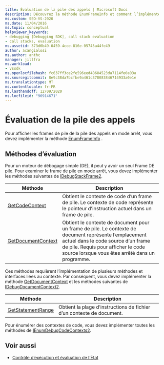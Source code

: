 ```yaml
---
title: Évaluation de la pile des appels | Microsoft Docs
description: Découvrez la méthode EnumFrameInfo et comment l’implémenter pour afficher les frames de pile de la pile des appels en mode arrêt.
ms.custom: SEO-VS-2020
ms.date: 11/04/2016
ms.topic: conceptual
helpviewer_keywords:
- debugging [Debugging SDK], call stack evaluation
- call stacks, evaluation
ms.assetid: 373d6b49-0459-4cce-816e-05745a44fe49
author: acangialosi
ms.author: anthc
manager: jillfra
ms.workload:
- vssdk
ms.openlocfilehash: fc637ff3ce2fe596eed48684523da7114fe0a03a
ms.sourcegitcommit: 8e9c38da7bcfbe9a461c378083846714933a0e1e
ms.translationtype: MT
ms.contentlocale: fr-FR
ms.lasthandoff: 12/09/2020
ms.locfileid: "96914671"
---
```

# <a name="call-stack-evaluation"></a>Évaluation de la pile des appels
Pour afficher les frames de pile de la pile des appels en mode arrêt, vous devez implémenter la méthode [EnumFrameInfo](../../extensibility/debugger/reference/idebugthread2-enumframeinfo.md) .

## <a name="methods-for-evaluation"></a>Méthodes d’évaluation
 Pour un moteur de débogage simple (DE), il peut y avoir un seul Frame DE pile. Pour examiner le frame de pile en mode arrêt, vous devez implémenter les méthodes suivantes de [IDebugStackFrame2](../../extensibility/debugger/reference/idebugstackframe2.md).

|Méthode|Description|
|------------|-----------------|
|[GetCodeContext](../../extensibility/debugger/reference/idebugstackframe2-getcodecontext.md)|Obtient le contexte de code d’un frame de pile. Le contexte de code représente le pointeur d’instruction actuel dans un frame de pile.|
|[GetDocumentContext](../../extensibility/debugger/reference/idebugstackframe2-getdocumentcontext.md)|Obtient le contexte de document pour un frame de pile. Le contexte de document représente l’emplacement actuel dans le code source d’un frame de pile. Requis pour afficher le code source lorsque vous êtes arrêté dans un programme.|

 Ces méthodes requièrent l’implémentation de plusieurs méthodes et interfaces liées au contexte. Par conséquent, vous devez implémenter la méthode [GetDocumentContext](../../extensibility/debugger/reference/idebugcodecontext2-getdocumentcontext.md) et les méthodes suivantes de [IDebugDocumentContext2](../../extensibility/debugger/reference/idebugdocumentcontext2.md).

|Méthode|Description|
|------------|-----------------|
|[GetStatementRange](../../extensibility/debugger/reference/idebugdocumentcontext2-getstatementrange.md)|Obtient la plage d’instructions de fichier d’un contexte de document.|

 Pour énumérer des contextes de code, vous devez implémenter toutes les méthodes de [IEnumDebugCodeContexts2](../../extensibility/debugger/reference/ienumdebugcodecontexts2.md).

## <a name="see-also"></a>Voir aussi
- [Contrôle d’exécution et évaluation de l’État](../../extensibility/debugger/execution-control-and-state-evaluation.md)
